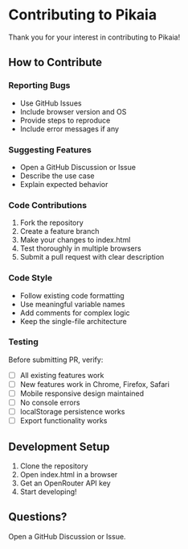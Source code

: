 # Contributing to Pikaia

Thank you for your interest in contributing to Pikaia!

## How to Contribute

### Reporting Bugs
- Use GitHub Issues
- Include browser version and OS
- Provide steps to reproduce
- Include error messages if any

### Suggesting Features
- Open a GitHub Discussion or Issue
- Describe the use case
- Explain expected behavior

### Code Contributions
1. Fork the repository
2. Create a feature branch
3. Make your changes to index.html
4. Test thoroughly in multiple browsers
5. Submit a pull request with clear description

### Code Style
- Follow existing code formatting
- Use meaningful variable names
- Add comments for complex logic
- Keep the single-file architecture

### Testing
Before submitting PR, verify:
- [ ] All existing features work
- [ ] New features work in Chrome, Firefox, Safari
- [ ] Mobile responsive design maintained
- [ ] No console errors
- [ ] localStorage persistence works
- [ ] Export functionality works

## Development Setup
1. Clone the repository
2. Open index.html in a browser
3. Get an OpenRouter API key
4. Start developing!

## Questions?
Open a GitHub Discussion or Issue.
